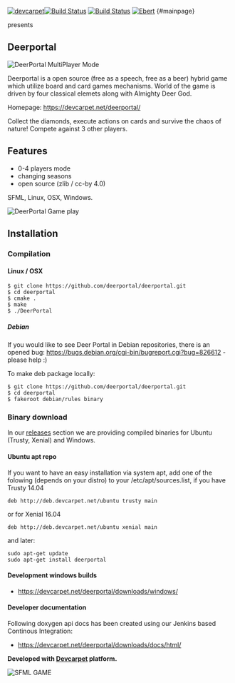 [![devcarpet](https://devcarpet.net/images/dc_black.png)](https://devcarpet.net)[![Build Status](https://travis-ci.org/deerportal/deerportal.svg?branch=master)](https://travis-ci.org/deerportal/deerportal) [![Build Status](https://semaphoreci.com/api/v1/bluszcz/deerportal/branches/master/badge.svg)](https://semaphoreci.com/bluszcz/deerportal) [![Ebert](https://ebertapp.io/github/deerportal/deerportal.svg)](https://ebertapp.io/github/deerportal/deerportal) {#mainpage}

presents

Deerportal
-----------

![DeerPortal MultiPlayer Mode](https://bluszcz.net/projects/games/deerportal/deerportal-game-about-how-human-can-be-upgraded-to-the-deer_771.png/@@images/image.png)


Deerportal is a open source (free as a speech, free as a beer) hybrid game which utilize  board and card games mechanisms. World of the game is driven by four classical elemets along with Almighty Deer God.

Homepage: https://devcarpet.net/deerportal/

Collect the diamonds, execute actions on cards and survive the chaos of nature! Compete against 3 other players.

Features
--------

* 0-4 players mode
* changing seasons
* open source (zlib / cc-by 4.0)

SFML, Linux, OSX, Windows.

![DeerPortal Game play](https://bluszcz.net/projects/games/deerportal/deerportal-game-about-how-human-can-be-upgraded-to-the-deer_772.png/@@images/image.png)


## Installation
### Compilation


#### Linux / OSX

```
$ git clone https://github.com/deerportal/deerportal.git
$ cd deerportal
$ cmake .
$ make
$ ./DeerPortal
```

##### Debian 

If you would like to see Deer Portal in Debian repositories, there is an opened bug: https://bugs.debian.org/cgi-bin/bugreport.cgi?bug=826612 - please help :)

To make deb package locally:

```
$ git clone https://github.com/deerportal/deerportal.git
$ cd deerportal
$ fakeroot debian/rules binary
```

### Binary download


In our [releases](https://github.com/deerportal/deerportal/releases) section we are providing compiled binaries for Ubuntu (Trusty, Xenial) and Windows.

#### Ubuntu apt repo


If you want to have an easy installation via system apt, add one of the folowing (depends on your distro) to your /etc/apt/sources.list, if you have Trusty 14.04
```
deb http://deb.devcarpet.net/ubuntu trusty main
```
or for Xenial 16.04
```
deb http://deb.devcarpet.net/ubuntu xenial main
```

and later:
```
sudo apt-get update
sudo apt-get install deerportal
```

#### Development windows builds

* https://devcarpet.net/deerportal/downloads/windows/

#### Developer documentation


Following doxygen api docs has been created using our Jenkins based Continous Integration:

* https://devcarpet.net/deerportal/downloads/docs/html/

**Developed with [Devcarpet](https://devcarpet.net) platform.**

![SFML GAME](https://bluszcz.net/projects/games/deerportal/sfml-logo-small.png/@@images/image.png)
